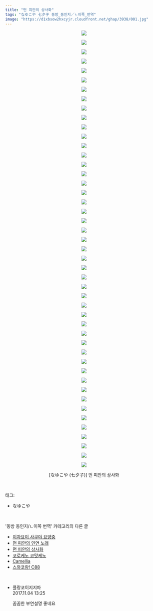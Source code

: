 ```yaml
---
title: "먼 피안의 상사화"
tags: "なゆこや 七夕子 동방_동인지／ㄴ이쪽_번역"
image: "https://d1xbsow2hxcyjr.cloudfront.net/ghap/3938/001.jpg"
---
```

<div class="article">
<p style="text-align: center; clear: none; float: none;"><img src="{{ site.imgserver10 }}/ghap/3938/001.jpg"/></p>
<p style="text-align: center; clear: none; float: none;"><img src="{{ site.imgserver10 }}/ghap/3938/002.jpg"/></p>
<p style="text-align: center; clear: none; float: none;"><img src="{{ site.imgserver10 }}/ghap/3938/003.jpg"/></p>
<p style="text-align: center; clear: none; float: none;"><img src="{{ site.imgserver10 }}/ghap/3938/004.jpg"/></p>
<p style="text-align: center; clear: none; float: none;"><img src="{{ site.imgserver10 }}/ghap/3938/005.jpg"/></p>
<p style="text-align: center; clear: none; float: none;"><img src="{{ site.imgserver10 }}/ghap/3938/006.jpg"/></p>
<p style="text-align: center; clear: none; float: none;"><img src="{{ site.imgserver10 }}/ghap/3938/007.jpg"/></p>
<p style="text-align: center; clear: none; float: none;"><img src="{{ site.imgserver10 }}/ghap/3938/008.jpg"/></p>
<p style="text-align: center; clear: none; float: none;"><img src="{{ site.imgserver10 }}/ghap/3938/009.jpg"/></p>
<p style="text-align: center; clear: none; float: none;"><img src="{{ site.imgserver10 }}/ghap/3938/010.jpg"/></p>
<p style="text-align: center; clear: none; float: none;"><img src="{{ site.imgserver10 }}/ghap/3938/011.jpg"/></p>
<p style="text-align: center; clear: none; float: none;"><img src="{{ site.imgserver10 }}/ghap/3938/012.jpg"/></p>
<p style="text-align: center; clear: none; float: none;"><img src="{{ site.imgserver10 }}/ghap/3938/013.jpg"/></p>
<p style="text-align: center; clear: none; float: none;"><img src="{{ site.imgserver10 }}/ghap/3938/014.jpg"/></p>
<p style="text-align: center; clear: none; float: none;"><img src="{{ site.imgserver10 }}/ghap/3938/015.jpg"/></p>
<p style="text-align: center; clear: none; float: none;"><img src="{{ site.imgserver10 }}/ghap/3938/016.jpg"/></p>
<p style="text-align: center; clear: none; float: none;"><img src="{{ site.imgserver10 }}/ghap/3938/017.jpg"/></p>
<p style="text-align: center; clear: none; float: none;"><img src="{{ site.imgserver10 }}/ghap/3938/018.jpg"/></p>
<p style="text-align: center; clear: none; float: none;"><img src="{{ site.imgserver10 }}/ghap/3938/019.jpg"/></p>
<p style="text-align: center; clear: none; float: none;"><img src="{{ site.imgserver10 }}/ghap/3938/020.jpg"/></p>
<p style="text-align: center; clear: none; float: none;"><img src="{{ site.imgserver10 }}/ghap/3938/021.jpg"/></p>
<p style="text-align: center; clear: none; float: none;"><img src="{{ site.imgserver10 }}/ghap/3938/022.jpg"/></p>
<p style="text-align: center; clear: none; float: none;"><img src="{{ site.imgserver10 }}/ghap/3938/023.jpg"/></p>
<p style="text-align: center; clear: none; float: none;"><img src="{{ site.imgserver10 }}/ghap/3938/024.jpg"/></p>
<p style="text-align: center; clear: none; float: none;"><img src="{{ site.imgserver10 }}/ghap/3938/025.jpg"/></p>
<p style="text-align: center; clear: none; float: none;"><img src="{{ site.imgserver10 }}/ghap/3938/026.jpg"/></p>
<p style="text-align: center; clear: none; float: none;"><img src="{{ site.imgserver10 }}/ghap/3938/027.jpg"/></p>
<p style="text-align: center; clear: none; float: none;"><img src="{{ site.imgserver10 }}/ghap/3938/028.jpg"/></p>
<p style="text-align: center; clear: none; float: none;"><img src="{{ site.imgserver10 }}/ghap/3938/029.jpg"/></p>
<p style="text-align: center; clear: none; float: none;"><img src="{{ site.imgserver10 }}/ghap/3938/030.jpg"/></p>
<p style="text-align: center; clear: none; float: none;"><img src="{{ site.imgserver10 }}/ghap/3938/031.jpg"/></p>
<p style="text-align: center; clear: none; float: none;"><img src="{{ site.imgserver10 }}/ghap/3938/032.jpg"/></p>
<p style="text-align: center; clear: none; float: none;"><img src="{{ site.imgserver10 }}/ghap/3938/033.jpg"/></p>
<p style="text-align: center; clear: none; float: none;"><img src="{{ site.imgserver10 }}/ghap/3938/034.jpg"/></p>
<p style="text-align: center; clear: none; float: none;"><img src="{{ site.imgserver10 }}/ghap/3938/035.jpg"/></p>
<p style="text-align: center; clear: none; float: none;"><img src="{{ site.imgserver10 }}/ghap/3938/036.jpg"/></p>
<p style="text-align: center; clear: none; float: none;"><img src="{{ site.imgserver10 }}/ghap/3938/037.jpg"/></p>
<p style="text-align: center; clear: none; float: none;"><img src="{{ site.imgserver10 }}/ghap/3938/038.jpg"/></p>
<p style="text-align: center; clear: none; float: none;"><img src="{{ site.imgserver10 }}/ghap/3938/039.jpg"/></p>
<p style="text-align: center; clear: none; float: none;"><img src="{{ site.imgserver10 }}/ghap/3938/040.jpg"/></p>
<p style="text-align: center; clear: none; float: none;"><img src="{{ site.imgserver10 }}/ghap/3938/041.jpg"/></p>
<p style="text-align: center; clear: none; float: none;"><img src="{{ site.imgserver10 }}/ghap/3938/042.jpg"/></p>
<p style="text-align: center; clear: none; float: none;"><img src="{{ site.imgserver10 }}/ghap/3938/043.jpg"/></p>
<p style="text-align: center; clear: none; float: none;"><img src="{{ site.imgserver10 }}/ghap/3938/044.jpg"/></p>
<p style="text-align: center; clear: none; float: none;"><img src="{{ site.imgserver10 }}/ghap/3938/045.jpg"/></p>
<p style="text-align: center; clear: none; float: none;"><img src="{{ site.imgserver10 }}/ghap/3938/046.jpg"/></p>
<p style="text-align: center; clear: none; float: none;"><img src="{{ site.imgserver10 }}/ghap/3938/047.jpg"/></p>
<p style="text-align: center; clear: none; float: none;"> [なゆこや (七夕子)] 먼 피안의 상사화</p>
<p style="text-align: center; clear: none; float: none;"></p>
</div><br/>
<div class="tagTrail">
<p>태그: </p>
<ul>
<li>なゆこや</li>
</ul>
</div><br/>
<div class="another">
<p>'동방 동인지/ㄴ이쪽 번역' 카테고리의 다른 글</p>
<ul>
<li><a href="/ghap_3951">이자요이 사쿠야 요양중</a></li>
<li><a href="/ghap_3939">먼 피안의 인연 노래</a></li>
<li><a href="/ghap_3938">먼 피안의 상사화</a></li>
<li><a href="/ghap_3937">코로케노 코맛케노</a></li>
<li><a href="/ghap_3927">Camellia</a></li>
<li><a href="/ghap_3881">스와코랑! C88</a></li>
</ul>
</div><br/>
<div class="cb_module cb_fluid">
<div class="cb_wrt cb_profile">
<div class="comment">
<ul>
<li class="cb_thumb_off" id="comment15122603">
<div class="cb_comment_area">
<div class="cb_info_area">
<div class="cb_section">
<span class="cb_nick_name">플랑코이지지파</span>
</div>
<div class="cb_section">
<span class="cb_date">2017.11.04 13:25 </span>
</div>
</div>
<div class="cb_dsc_comment">
<p class="cb_dsc">
											꼼꼼한 부연설명 좋네요
										</p>
</div>
</div></li>
</ul>
</div>
</div><!-- commentList close -->
</div><br/>
